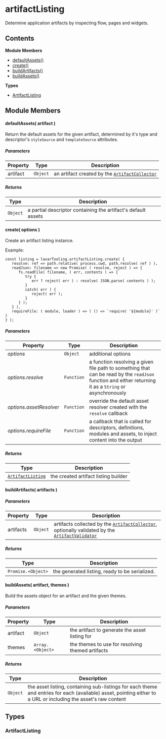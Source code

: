 
# <a id="artifactListing"></a>artifactListing

Determine application artifacts by inspecting flow, pages and widgets.

## Contents

**Module Members**

- [defaultAssets()](#defaultAssets)
- [create()](#create)
- [buildArtifacts()](#buildArtifacts)
- [buildAssets()](#buildAssets)

**Types**

- [ArtifactListing](#ArtifactListing)

## Module Members

#### <a id="defaultAssets"></a>defaultAssets( artifact )

Return the default assets for the given artifact, determined by it's type
and descriptor's `styleSource` and `templateSource` attributes.

##### Parameters

| Property | Type | Description |
| -------- | ---- | ----------- |
| artifact | `Object` |  an artifact created by the [`ArtifactCollector`](artifact_collector.md) |

##### Returns

| Type | Description |
| ---- | ----------- |
| `Object` |  a partial descriptor containing the artifact's default assets |

#### <a id="create"></a>create( options )

Create an artifact listing instance.

Example:

    const listing = laxarTooling.artifactListing.create( {
       resolve: ref => path.relative( process.cwd, path.resolve( ref ) ),
       readJson: filename => new Promise( ( resolve, reject ) => {
          fs.readFile( filename, ( err, contents ) => {
             try {
                err ? reject( err ) : resolve( JSON.parse( contents ) );
             }
             catch( err ) {
                reject( err );
             }
          } );
       } ),
       requireFile: ( module, loader ) => ( () => `require( '${module}' )` )
    } );

##### Parameters

| Property | Type | Description |
| -------- | ---- | ----------- |
| _options_ | `Object` |  additional options |
| _options.resolve_ | `Function` |  a function resolving a given file path to something that can be read by the `readJson` function and either returning it as a `String` or asynchronously |
| _options.assetResolver_ | `Function` |  override the default asset resolver created with the `resolve` callback |
| _options.requireFile_ | `Function` |  a callback that is called for descriptors, definitions, modules and assets, to inject content into the output |

##### Returns

| Type | Description |
| ---- | ----------- |
| [`ArtifactListing`](#ArtifactListing) |  the created artifact listing builder |

#### <a id="buildArtifacts"></a>buildArtifacts( artifacts )

##### Parameters

| Property | Type | Description |
| -------- | ---- | ----------- |
| artifacts | `Object` |  artifacts collected by the [`ArtifactCollector`](artifact_collector.md), optionally validated by the [`ArtifactValidator`](artifact_validator.md) |

##### Returns

| Type | Description |
| ---- | ----------- |
| `Promise.<Object>` |  the generated listing, ready to be serialized. |

#### <a id="buildAssets"></a>buildAssets( artifact, themes )

Build the assets object for an artifact and the given themes.

##### Parameters

| Property | Type | Description |
| -------- | ---- | ----------- |
| artifact | `Object` |  the artifact to generate the asset listing for |
| themes | `Array.<Object>` |  the themes to use for resolving themed artifacts |

##### Returns

| Type | Description |
| ---- | ----------- |
| `Object` |  the asset listing, containing sub-listings for each theme and entries for each (available) asset, pointing either to a URL or including the asset's raw content |

## Types

### <a id="ArtifactListing"></a>ArtifactListing
